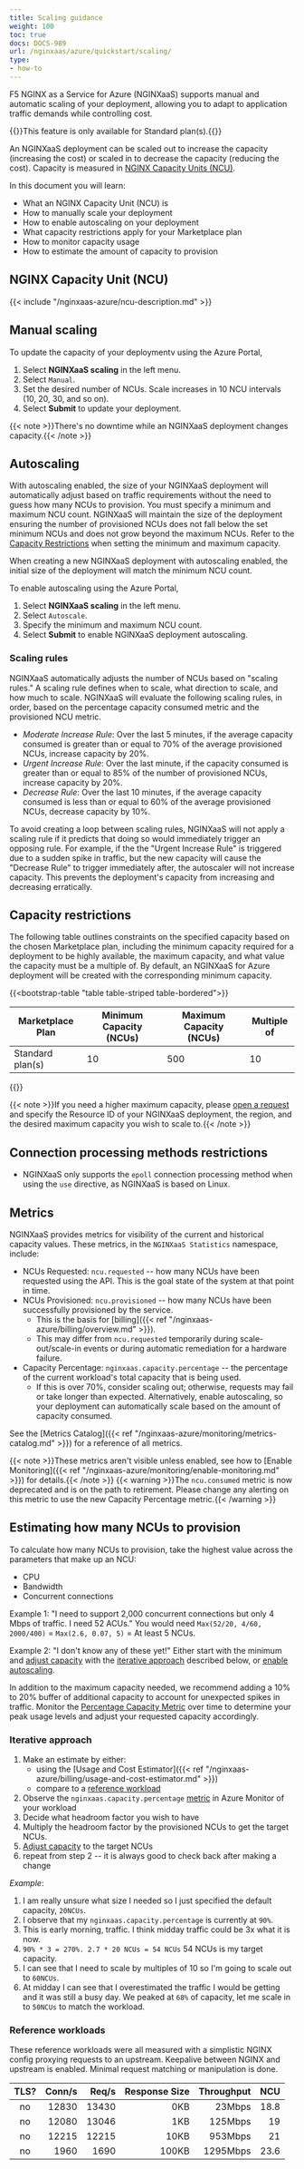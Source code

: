 ```yaml
---
title: Scaling guidance
weight: 100
toc: true
docs: DOCS-989
url: /nginxaas/azure/quickstart/scaling/
type:
- how-to
---
```


F5 NGINX as a Service for Azure (NGINXaaS) supports manual and automatic scaling of your deployment, allowing you to adapt to application traffic demands while controlling cost.

{{<note>}}This feature is only available for Standard plan(s).{{</note>}}

An NGINXaaS deployment can be scaled out to increase the capacity (increasing the cost) or scaled in to decrease the capacity (reducing the cost). Capacity is measured in [NGINX Capacity Units (NCU)](#nginx-capacity-unit-ncu).

In this document you will learn:

- What an NGINX Capacity Unit (NCU) is
- How to manually scale your deployment
- How to enable autoscaling on your deployment
- What capacity restrictions apply for your Marketplace plan
- How to monitor capacity usage
- How to estimate the amount of capacity to provision

## NGINX Capacity Unit (NCU)

{{< include "/nginxaas-azure/ncu-description.md" >}}

## Manual scaling

To update the capacity of your deploymentv using the Azure Portal,

 1. Select **NGINXaaS scaling** in the left menu.
 1. Select `Manual`.
 1. Set the desired number of NCUs. Scale increases in 10 NCU intervals (10, 20, 30, and so on).
 1. Select **Submit** to update your deployment.

  {{< note >}}There's no downtime while an NGINXaaS deployment changes capacity.{{< /note >}}

## Autoscaling

With autoscaling enabled, the size of your NGINXaaS deployment will automatically adjust based on traffic requirements without the need to guess how many NCUs to provision. You must specify a minimum and maximum NCU count. NGINXaaS will maintain the size of the deployment ensuring the number of provisioned NCUs does not fall below the set minimum NCUs and does not grow beyond the maximum NCUs. Refer to the [Capacity Restrictions](#capacity-restrictions) when setting the minimum and maximum capacity.

When creating a new NGINXaaS deployment with autoscaling enabled, the initial size of the deployment will match the minimum NCU count.

To enable autoscaling using the Azure Portal,

 1. Select **NGINXaaS scaling** in the left menu.
 1. Select `Autoscale`.
 1. Specify the minimum and maximum NCU count.
 1. Select **Submit** to enable NGINXaaS deployment autoscaling.

### Scaling rules

NGINXaaS automatically adjusts the number of NCUs based on "scaling rules." A scaling rule defines when to scale, what direction to scale, and how much to scale. NGINXaaS will evaluate the following scaling rules, in order, based on the percentage capacity consumed metric and the provisioned NCU metric.

- *Moderate Increase Rule*: Over the last 5 minutes, if the average capacity consumed is greater than or equal to 70% of the average provisioned NCUs, increase capacity by 20%.
- *Urgent Increase Rule*: Over the last minute, if the capacity consumed is greater than or equal to 85% of the number of provisioned NCUs, increase capacity by 20%.
- *Decrease Rule*: Over the last 10 minutes, if the average capacity consumed is less than or equal to 60% of the average provisioned NCUs, decrease capacity by 10%.

To avoid creating a loop between scaling rules, NGINXaaS will not apply a scaling rule if it predicts that doing so would immediately trigger an opposing rule. For example, if the the "Urgent Increase Rule" is triggered due to a sudden spike in traffic, but the new capacity will cause the "Decrease Rule" to trigger immediately after, the autoscaler will not increase capacity. This prevents the deployment's capacity from increasing and decreasing erratically.

## Capacity restrictions

The following table outlines constraints on the specified capacity based on the chosen Marketplace plan, including the minimum capacity required for a deployment to be highly available, the maximum capacity, and what value the capacity must be a multiple of. By default, an NGINXaaS for Azure deployment will be created with the corresponding minimum capacity.

{{<bootstrap-table "table table-striped table-bordered">}}

| **Marketplace Plan**         | **Minimum Capacity (NCUs)** | **Maximum Capacity (NCUs)** | **Multiple of**            |
|------------------------------|-----------------------------|-----------------------------|----------------------------|
| Standard plan(s)                  | 10                          | 500                         | 10                         |
{{</bootstrap-table>}}

{{< note >}}If you need a higher maximum capacity, please [open a request](https://my.f5.com/manage/s/) and specify the Resource ID of your NGINXaaS deployment, the region, and the desired maximum capacity you wish to scale to.{{< /note >}}

## Connection processing methods restrictions

- NGINXaaS only supports the `epoll` connection processing method when using the `use` directive, as NGINXaaS is based on Linux.

## Metrics

NGINXaaS provides metrics for visibility of the current and historical capacity values. These metrics, in the `NGINXaaS Statistics` namespace, include:

- NCUs Requested: `ncu.requested` -- how many NCUs have been requested using the API. This is the goal state of the system at that point in time.
- NCUs Provisioned: `ncu.provisioned` -- how many NCUs have been successfully provisioned by the service.
  - This is the basis for [billing]({{< ref "/nginxaas-azure/billing/overview.md" >}}).
  - This may differ from `ncu.requested` temporarily during scale-out/scale-in events or during automatic remediation for a hardware failure.
- Capacity Percentage: `nginxaas.capacity.percentage` -- the percentage of the current workload's total capacity that is being used.
  - If this is over 70%, consider scaling out; otherwise, requests may fail or take longer than expected. Alternatively, enable autoscaling, so your deployment can automatically scale based on the amount of capacity consumed.

See the [Metrics Catalog]({{< ref "/nginxaas-azure/monitoring/metrics-catalog.md" >}}) for a reference of all metrics.

{{< note >}}These metrics aren't visible unless enabled, see how to [Enable Monitoring]({{< ref "/nginxaas-azure/monitoring/enable-monitoring.md" >}}) for details.{{< /note >}}
{{< warning >}}The `ncu.consumed` metric is now deprecated and is on the path to retirement. Please change any alerting on this metric to use the new Capacity Percentage metric.{{< /warning >}}

## Estimating how many NCUs to provision

To calculate how many NCUs to provision, take the highest value across the parameters that make up an NCU:

- CPU
- Bandwidth
- Concurrent connections

Example 1: "I need to support 2,000 concurrent connections but only 4 Mbps of traffic. I need 52 ACUs." You would need `Max(52/20, 4/60, 2000/400)` = `Max(2.6, 0.07, 5)` = At least 5 NCUs.

Example 2: "I don't know any of these yet!" Either start with the minimum and [adjust capacity](#adjusting-capacity) with the [iterative approach](#iterative-approach) described below, or [enable autoscaling](#autoscaling).

In addition to the maximum capacity needed, we recommend adding a 10% to 20% buffer of additional capacity to account for unexpected spikes in traffic. Monitor the [Percentage Capacity Metric](#metrics) over time to determine your peak usage levels and adjust your requested capacity accordingly.

### Iterative approach

1. Make an estimate by either:
    - using the [Usage and Cost Estimator]({{< ref "/nginxaas-azure/billing/usage-and-cost-estimator.md" >}})
    - compare to a [reference workload](#reference-workloads)
2. Observe the `nginxaas.capacity.percentage` [metric](#metrics) in Azure Monitor of your workload
3. Decide what headroom factor you wish to have
4. Multiply the headroom factor by the provisioned NCUs to get the target NCUs.
5. [Adjust capacity](#adjusting-capacity)  to the target NCUs
6. repeat from step 2 -- it is always good to check back after making a change

*Example*:

1. I am really unsure what size I needed so I just specified the default capacity,  `20NCUs`.
2. I observe that my `nginxaas.capacity.percentage` is currently at `90%`.
3. This is early morning, traffic. I think midday traffic could be 3x what it is now.
4. `90% * 3 = 270%. 2.7 * 20 NCUs = 54 NCUs` 54 NCUs is my target capacity.
5. I can see that I need to scale by multiples of 10 so I'm going to scale out to `60NCUs`.
6. At midday I can see that I overestimated the traffic I would be getting and it was still a busy day. We peaked at `68%` of capacity, let me scale in to `50NCUs` to match the workload.

### Reference workloads

These reference workloads were all measured with a simplistic NGINX config proxying requests to an upstream. Keepalive between NGINX and upstream is enabled. Minimal request matching or manipulation is done.

| **TLS?** | **Conn/s** | **Req/s** | **Response Size** | **Throughput** | **NCU** |
|:--------:|-----------:|----------:|------------------:|---------------:|--------:|
| no       |      12830 |     13430 |               0KB |         23Mbps |    18.8 |
| no       |      12080 |     13046 |               1KB |        125Mbps |      19 |
| no       |      12215 |     12215 |              10KB |        953Mbps |      21 |
| no       |       1960 |      1690 |             100KB |       1295Mbps |    23.6 |
